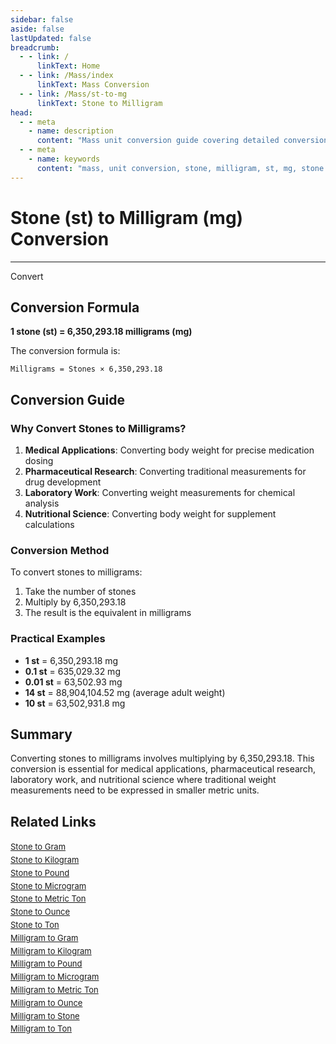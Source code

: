 ```yaml
---
sidebar: false
aside: false
lastUpdated: false
breadcrumb:
  - - link: /
      linkText: Home
  - - link: /Mass/index
      linkText: Mass Conversion
  - - link: /Mass/st-to-mg
      linkText: Stone to Milligram
head:
  - - meta
    - name: description
      content: "Mass unit conversion guide covering detailed conversion formulas and explanations from stone (st) to milligram (mg)."
  - - meta
    - name: keywords
      content: "mass, unit conversion, stone, milligram, st, mg, stone to milligram, mass conversion guide"
---
```

# Stone (st) to Milligram (mg) Conversion
---
<script setup>
import { onMounted, reactive, inject, ref } from 'vue'
import { NButton, NForm, NFormItem, NInput, NInputNumber, NSelect, NCard, useMessage,NGrid ,NGi } from 'naive-ui'
import { defineClientComponent } from 'vitepress'
import { Mass } from '../files';

const convert = inject('convert')

const form = reactive({
  number: null,
  result: '',
})

const convertHandler = () => {
  if (form.number !== null && !isNaN(form.number)) {
    const convertedValue = parseFloat(form.number) * 6350293.18
    form.result = `${form.number}st = ${convertedValue.toFixed(2)}mg`
  } else {
    form.result = 'Please enter a valid number.'
  }
}
</script>

<n-form size="large" :model="form">
  <n-form-item label="Stone (st)">
    <n-input-number v-model:value="form.number" placeholder="Enter stones" style="width: 100%" />
  </n-form-item>
  <n-form-item>
    <n-button type="info" @click="convertHandler" block>Convert</n-button>
  </n-form-item>
  <n-form-item>
    <n-input v-model:value="form.result" readonly placeholder="Conversion result" />
  </n-form-item>
</n-form>

## Conversion Formula

**1 stone (st) = 6,350,293.18 milligrams (mg)**

The conversion formula is:
```
Milligrams = Stones × 6,350,293.18
```

## Conversion Guide

### Why Convert Stones to Milligrams?

1. **Medical Applications**: Converting body weight for precise medication dosing
2. **Pharmaceutical Research**: Converting traditional measurements for drug development
3. **Laboratory Work**: Converting weight measurements for chemical analysis
4. **Nutritional Science**: Converting body weight for supplement calculations

### Conversion Method

To convert stones to milligrams:
1. Take the number of stones
2. Multiply by 6,350,293.18
3. The result is the equivalent in milligrams

### Practical Examples

- **1 st** = 6,350,293.18 mg
- **0.1 st** = 635,029.32 mg
- **0.01 st** = 63,502.93 mg
- **14 st** = 88,904,104.52 mg (average adult weight)
- **10 st** = 63,502,931.8 mg

## Summary

Converting stones to milligrams involves multiplying by 6,350,293.18. This conversion is essential for medical applications, pharmaceutical research, laboratory work, and nutritional science where traditional weight measurements need to be expressed in smaller metric units.

## Related Links

<n-grid :cols="2" :x-gap="12" :y-gap="8">
  <n-gi>
    <n-card title="Other Stone Conversions" size="small">
      <template #header-extra>
        <span style="font-size: 12px; color: #666;">st conversions</span>
      </template>
      <div style="font-size: 13px; line-height: 1.6;">
        <div><a href="/Mass/st-to-g">Stone to Gram</a></div>
        <div><a href="/Mass/st-to-kg">Stone to Kilogram</a></div>
        <div><a href="/Mass/st-to-lb">Stone to Pound</a></div>
        <div><a href="/Mass/st-to-mcg">Stone to Microgram</a></div>
        <div><a href="/Mass/st-to-mt">Stone to Metric Ton</a></div>
        <div><a href="/Mass/st-to-oz">Stone to Ounce</a></div>
        <div><a href="/Mass/st-to-t">Stone to Ton</a></div>
      </div>
    </n-card>
  </n-gi>
  <n-gi>
    <n-card title="Milligram Conversions" size="small">
      <template #header-extra>
        <span style="font-size: 12px; color: #666;">mg conversions</span>
      </template>
      <div style="font-size: 13px; line-height: 1.6;">
        <div><a href="/Mass/mg-to-g">Milligram to Gram</a></div>
        <div><a href="/Mass/mg-to-kg">Milligram to Kilogram</a></div>
        <div><a href="/Mass/mg-to-lb">Milligram to Pound</a></div>
        <div><a href="/Mass/mg-to-mcg">Milligram to Microgram</a></div>
        <div><a href="/Mass/mg-to-mt">Milligram to Metric Ton</a></div>
        <div><a href="/Mass/mg-to-oz">Milligram to Ounce</a></div>
        <div><a href="/Mass/mg-to-st">Milligram to Stone</a></div>
        <div><a href="/Mass/mg-to-t">Milligram to Ton</a></div>
      </div>
    </n-card>
  </n-gi>
</n-grid>